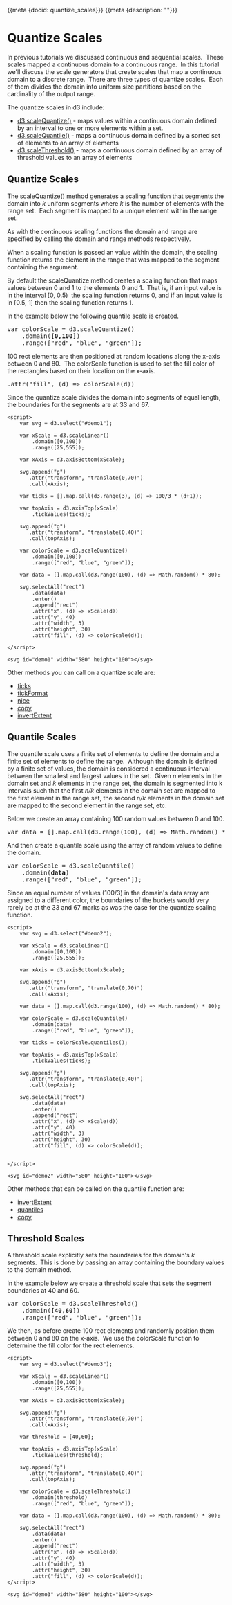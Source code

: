{{meta {docid: quantize_scales}}}
{{meta {description: ""}}}

<style>
    svg { background-color: lightblue; }
</style>

<script src="https://d3js.org/d3.v4.min.js"></script>

# Quantize Scales

In previous tutorials we discussed continuous and sequential scales.  These scales mapped a continuous domain to a continuous range.  In this tutorial we'll discuss the scale generators that create scales that map a continuous domain to a discrete range.  There are three types of quantize scales.  Each of them divides the domain into uniform size partitions based on the cardinality of the output range.

The quantize scales in d3 include:

+ [d3.scaleQuantize()](https://github.com/d3/d3-scale/blob/master/README.md#scaleQuantize) - maps values within a continuous domain defined by an interval to one or more elements within a set.
+ [d3.scaleQuantile()](https://github.com/d3/d3-scale/blob/master/README.md#scaleQuantile) - maps a continuous domain defined by a sorted set of elements to an array of elements
+ [d3.scaleThreshold()](https://github.com/d3/d3-scale/blob/master/README.md#scaleThreshold) - maps a continuous domain defined by an array of threshold values to an array of elements

## Quantize Scales
The scaleQuantize() method generates a scaling function that segments the domain into *k* uniform segments where *k* is the number of elements with the range set.  Each segment is mapped to a unique element within the range set.

As with the continuous scaling functions the domain and range are specified by calling the domain and range methods respectively.

When a scaling function is passed an value within the domain, the scaling function returns the element in the range that was mapped to the segment containing the argument.

By default the scaleQuantize method creates a scaling function that maps values between 0 and 1 to the elements 0 and 1.  That is, if an input value is in the interval [0, 0.5)  the scaling function returns 0, and if an input value is in [0.5, 1] then the scaling function returns 1.

In the example below the following quantile scale is created.

<pre>
var colorScale = d3.scaleQuantize()
    .domain(<strong>[0,100]</strong>)
    .range(["red", "blue", "green"]);
</pre>

100 rect elements are then positioned at random locations along the x-axis between 0 and 80.  The colorScale function is used to set the fill color of the rectangles based on their location on the x-axis.

<pre>
.attr("fill", (d) =&gt; colorScale(d))
</pre>

Since the quantize scale divides the domain into segments of equal length, the boundaries for the segments are at 33 and 67.

```
<script>
    var svg = d3.select("#demo1");

    var xScale = d3.scaleLinear()
        .domain([0,100])
        .range([25,555]);

    var xAxis = d3.axisBottom(xScale);

    svg.append("g")
       .attr("transform", "translate(0,70)")
       .call(xAxis);

    var ticks = [].map.call(d3.range(3), (d) => 100/3 * (d+1));

    var topAxis = d3.axisTop(xScale)
        .tickValues(ticks);

    svg.append("g")
       .attr("transform", "translate(0,40)")
       .call(topAxis);

    var colorScale = d3.scaleQuantize()
        .domain([0,100])
        .range(["red", "blue", "green"]);

    var data = [].map.call(d3.range(100), (d) => Math.random() * 80);

    svg.selectAll("rect")
        .data(data)
        .enter()
        .append("rect")
        .attr("x", (d) => xScale(d))
        .attr("y", 40)
        .attr("width", 3)
        .attr("height", 30)
        .attr("fill", (d) => colorScale(d));

</script>

<svg id="demo1" width="580" height="100"></svg>
```

Other methods you can call on a quantize scale are:

+ [ticks]()
+ [tickFormat]()
+ [nice]()
+ [copy]()
+ [invertExtent]()

## Quantile Scales

The quantile scale uses a finite set of elements to define the domain and a finite set of elements to define the range.  Although the domain is defined by a finite set of values, the domain is considered a continuous interval between the smallest and largest values in the set.  Given *n* elements in the domain set and *k* elements in the range set, the domain is segmented into k intervals such that the first *n/k* elements in the domain set are mapped to the first element in the range set, the second *n/k* elements in the domain set are mapped to the second element in the range set, etc.

Below we create an array containing 100 random values between 0 and 100.

<pre>
var data = [].map.call(d3.range(100), (d) =&gt; Math.random() * 80);
</pre>

And then create a quantile scale using the array of random values to define the domain.

<pre>
var colorScale = d3.scaleQuantile()
    .domain(<strong>data</strong>)
    .range(["red", "blue", "green"]);
</pre>

Since an equal number of values (100/3) in the domain's data array are assigned to a different color, the boundaries of the buckets would very rarely be at the 33 and 67 marks as was the case for the quantize scaling function.

```
<script>
    var svg = d3.select("#demo2");

    var xScale = d3.scaleLinear()
        .domain([0,100])
        .range([25,555]);

    var xAxis = d3.axisBottom(xScale);

    svg.append("g")
       .attr("transform", "translate(0,70)")
       .call(xAxis);

    var data = [].map.call(d3.range(100), (d) => Math.random() * 80);

    var colorScale = d3.scaleQuantile()
        .domain(data)
        .range(["red", "blue", "green"]);

    var ticks = colorScale.quantiles();

    var topAxis = d3.axisTop(xScale)
        .tickValues(ticks);

    svg.append("g")
       .attr("transform", "translate(0,40)")
       .call(topAxis);

    svg.selectAll("rect")
        .data(data)
        .enter()
        .append("rect")
        .attr("x", (d) => xScale(d))
        .attr("y", 40)
        .attr("width", 3)
        .attr("height", 30)
        .attr("fill", (d) => colorScale(d));


</script>

<svg id="demo2" width="580" height="100"></svg>
```

Other methods that can be called on the quantile function are:

+ [invertExtent]()
+ [quantiles]()
+ [copy]()

## Threshold Scales

A threshold scale explicitly sets the boundaries for the domain's *k* segments.  This is done by passing an array containing the boundary values to the domain method.

In the example below we create a threshold scale that sets the segment boundaries at 40 and 60.

<pre>
var colorScale = d3.scaleThreshold()
    .domain(<strong>[40,60]</strong>)
    .range(["red", "blue", "green"]);
</pre>

We then, as before create 100 rect elements and randomly position them between 0 and 80 on the x-axis.  We use the colorScale function to determine the fill color for the rect elements.

```
<script>
    var svg = d3.select("#demo3");

    var xScale = d3.scaleLinear()
        .domain([0,100])
        .range([25,555]);

    var xAxis = d3.axisBottom(xScale);

    svg.append("g")
       .attr("transform", "translate(0,70)")
       .call(xAxis);

    var threshold = [40,60];

    var topAxis = d3.axisTop(xScale)
        .tickValues(threshold);

    svg.append("g")
       .attr("transform", "translate(0,40)")
       .call(topAxis);

    var colorScale = d3.scaleThreshold()
        .domain(threshold)
        .range(["red", "blue", "green"]);

    var data = [].map.call(d3.range(100), (d) => Math.random() * 80);

    svg.selectAll("rect")
        .data(data)
        .enter()
        .append("rect")
        .attr("x", (d) => xScale(d))
        .attr("y", 40)
        .attr("width", 3)
        .attr("height", 30)
        .attr("fill", (d) => colorScale(d));
</script>

<svg id="demo3" width="580" height="100"></svg>
```